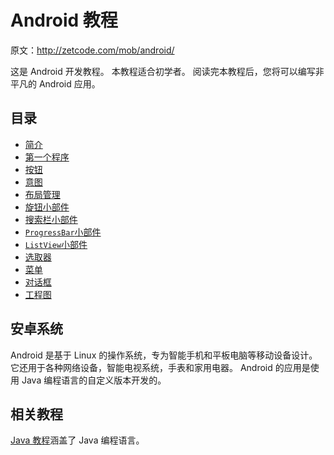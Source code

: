 # Android 教程

原文：http://zetcode.com/mob/android/

这是 Android 开发教程。 本教程适合初学者。 阅读完本教程后，您将可以编写非平凡的 Android 应用。

## 目录



*   [简介](intro/)
*   [第一个程序](first/)
*   [按钮](buttons/)
*   [意图](intents/)
*   [布局管理](layout/)
*   [旋钮小部件](spinner/)
*   [搜索栏小部件](seekbar/)
*   [`ProgressBar`小部件](prgbar/)
*   [`ListView`小部件](listview/)
*   [选取器](pickers/)
*   [菜单](menus/)
*   [对话框](dialogs/)
*   [工程图](drawing/)



## 安卓系统

Android 是基于 Linux 的操作系统，专为智能手机和平板电脑等移动设备设计。 它还用于各种网络设备，智能电视系统，手表和家用电器。 Android 的应用是使用 Java 编程语言的自定义版本开发的。

## 相关教程

[Java 教程](/lang/java/)涵盖了 Java 编程语言。